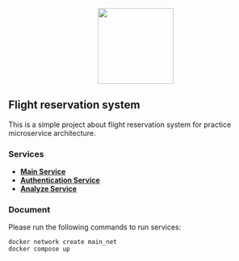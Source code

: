<p align="center"><a href="https://laravel.com" target="_blank"><img src="https://hackr.io/tutorials/microservices/logo-microservices.svg?ver=1557508246" width="150"></a></p>

## Flight reservation system

This is a simple project about flight reservation system for practice microservice architecture.

### Services

- **[Main Service](https://github.com/SadeghSohani/main_service)**
- **[Authentication Service](https://github.com/SadeghSohani/authentication_service)**
- **[Analyze Service](https://github.com/alipar76/analyze_service)**

### Document

Please run the following commands to run services:

```
docker network create main_net
docker compose up
```


